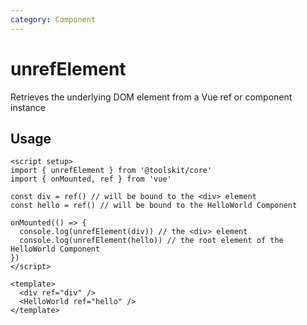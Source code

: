 ```yaml
---
category: Component
---
```


# unrefElement

Retrieves the underlying DOM element from a Vue ref or component instance

## Usage

```vue
<script setup>
import { unrefElement } from '@toolskit/core'
import { onMounted, ref } from 'vue'

const div = ref() // will be bound to the <div> element
const hello = ref() // will be bound to the HelloWorld Component

onMounted(() => {
  console.log(unrefElement(div)) // the <div> element
  console.log(unrefElement(hello)) // the root element of the HelloWorld Component
})
</script>

<template>
  <div ref="div" />
  <HelloWorld ref="hello" />
</template>
```
